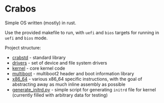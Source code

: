 # Crabos
Simple OS written (mostly) in rust.

Use the provided makefile to run, with `uefi` and `bios` targets for running in `uefi` and `bios` mode.

Project structure:
* [crabstd](crabstd) - standard library
* [drivers](drivers) - set of device and file system drivers
* [kernel](kernel) - core kernel code
* [multiboot](multiboot) - multiboot2 header and boot information library
* [x86_64](x86_64) - various x86_64 specific instructions, with the goal of abstracting away as much inline assembly as possible
* [generate_initrd.py](generate_initrd.py) - simple script for generating `initrd` file for kernel (currently filled with arbitrary data for testing)